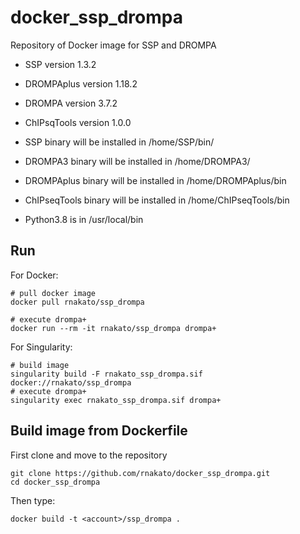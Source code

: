 # docker_ssp_drompa
Repository of Docker image for SSP and DROMPA

- SSP version 1.3.2
- DROMPAplus version 1.18.2
- DROMPA version 3.7.2
- ChIPsqTools version 1.0.0

- SSP binary will be installed in /home/SSP/bin/
- DROMPA3 binary will be installed in /home/DROMPA3/
- DROMPAplus binary will be installed in /home/DROMPAplus/bin
- ChIPseqTools binary will be installed in /home/ChIPseqTools/bin
- Python3.8 is in /usr/local/bin

## Run

For Docker:

    # pull docker image
    docker pull rnakato/ssp_drompa

    # execute drompa+
    docker run --rm -it rnakato/ssp_drompa drompa+

For Singularity:

    # build image
    singularity build -F rnakato_ssp_drompa.sif docker://rnakato/ssp_drompa
    # execute drompa+
    singularity exec rnakato_ssp_drompa.sif drompa+

## Build image from Dockerfile
First clone and move to the repository

    git clone https://github.com/rnakato/docker_ssp_drompa.git
    cd docker_ssp_drompa

Then type:

    docker build -t <account>/ssp_drompa .
